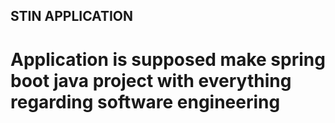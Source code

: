 ## STIN APPLICATION
# Application is supposed make spring boot java project with everything regarding software engineering
